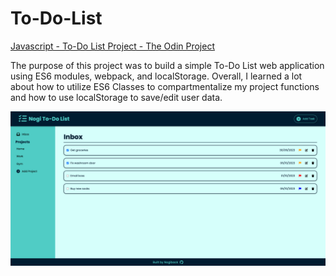 # To-Do-List

[Javascript - To-Do List Project - The Odin Project](https://www.theodinproject.com/lessons/node-path-javascript-todo-list)

The purpose of this project was to build a simple To-Do List web application using ES6 modules, webpack, and localStorage. Overall, I learned a lot about how to utilize ES6 Classes to compartmentalize my project functions and how to use localStorage to save/edit user data.

![Screenshot1](./dist/images/Screenshot%202023-09-30%20at%201.11.00%20PM.png)
